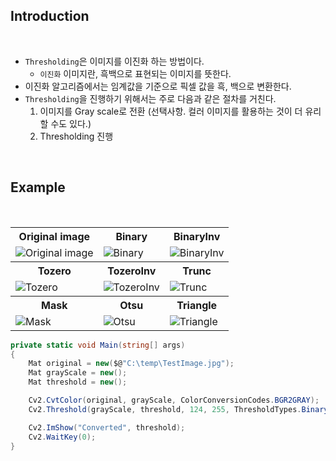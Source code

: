 ## Introduction

<br>

- `Thresholding`은 이미지를 이진화 하는 방법이다.
    - `이진화` 이미지란, 흑백으로 표현되는 이미지를 뜻한다.
- 이진화 알고리즘에서는 임계값을 기준으로 픽셀 값을 흑, 백으로 변환한다.
- `Thresholding`을 진행하기 위해서는 주로 다음과 같은 절차를 거친다.
    1. 이미지를 Gray scale로 전환 (선택사항. 컬러 이미지를 활용하는 것이 더 유리할 수도 있다.)
    2. Thresholding 진행

<br>

## Example

<br>

<table>
<tr>
<th>
Original image
</th>
<th>
Binary
</th>
<th>
BinaryInv
</th>
</tr>
<tr>
<td>
<img src="../../Blog-Image/C%23/OpenCVSharp/TestImage.jpg"
alt="Original image"/>
</td>
<td>
<img src="../../Blog-Image/C%23/OpenCVSharp/Image Thresholding/Binary.jpg" alt="Binary">
</td>
<td>
<img src="../../Blog-Image/C%23/OpenCVSharp/Image Thresholding/BinaryInv.jpg" alt="BinaryInv">
</td>
</tr>

<tr>
<th>
Tozero
</th>
<th>
TozeroInv
</th>
<th>
Trunc
</th>
</tr>
<tr>
<td>
<img src="../../Blog-Image/C%23/OpenCVSharp/Image Thresholding/Tozero.jpg" alt="Tozero">
</td>
<td>
<img src="../../Blog-Image/C%23/OpenCVSharp/Image Thresholding/TozeroInv.jpg" alt="TozeroInv">
</td>
<td>
<img src="../../Blog-Image/C%23/OpenCVSharp/Image Thresholding/Trunc.jpg" alt="Trunc">
</td>
</tr>

<tr>
<th>
Mask
</th>
<th>
Otsu
</th>
<th>
Triangle
</th>
</tr>
<tr>
<td>
<img src="../../Blog-Image/C%23/OpenCVSharp/Image Thresholding/Mask.jpg" alt="Mask">
</td>
<td>
<img src="../../Blog-Image/C%23/OpenCVSharp/Image Thresholding/Otsu.jpg" alt="Otsu">
</td>
<td>
<img src="../../Blog-Image/C%23/OpenCVSharp/Image Thresholding/Triangle.jpg" alt="Triangle">
</td>
</tr>
</table>

```cs
private static void Main(string[] args)
{
    Mat original = new($@"C:\temp\TestImage.jpg");
    Mat grayScale = new();
    Mat threshold = new();

    Cv2.CvtColor(original, grayScale, ColorConversionCodes.BGR2GRAY);
    Cv2.Threshold(grayScale, threshold, 124, 255, ThresholdTypes.Binary);

    Cv2.ImShow("Converted", threshold);
    Cv2.WaitKey(0);
}
```